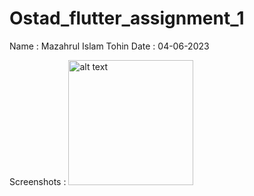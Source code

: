 # Ostad_flutter_assignment_1
Name : Mazahrul Islam Tohin
Date : 04-06-2023

Screenshots :
<img src="Screenshots/page1" alt="alt text" width="200" height="200">
